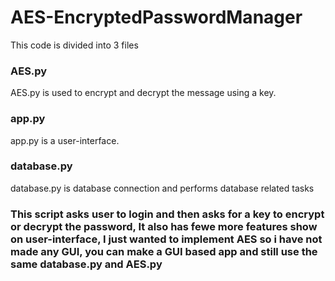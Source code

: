 # AES-EncryptedPasswordManager

This code is divided into 3 files 

### AES.py 
AES.py is used to encrypt and decrypt the message using a key.

### app.py 
app.py is a user-interface.

### database.py
database.py is database connection and performs database related tasks 

### This script asks user to login and then asks for a key to encrypt or decrypt the password, It also has fewe more features show on user-interface, I just wanted to implement AES so i have not made any GUI, you can make a GUI based app and still use the same database.py and AES.py
